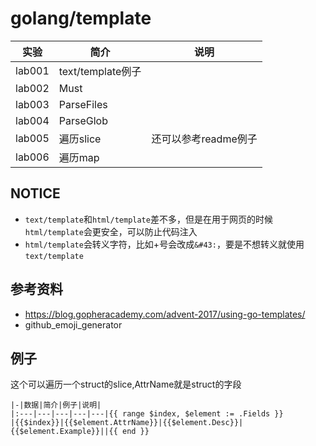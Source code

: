 # golang/template

|实验|简介|说明|
|---|---|---|
|lab001|text/template例子| |
|lab002|Must| |
|lab003|ParseFiles| |
|lab004|ParseGlob| |
|lab005|遍历slice|还可以参考readme例子|
|lab006|遍历map| |

## NOTICE
 - `text/template`和`html/template`差不多，但是在用于网页的时候`html/template`会更安全，可以防止代码注入
 - `html/template`会转义字符，比如+号会改成`&#43:`，要是不想转义就使用`text/template`


## 参考资料
 - https://blog.gopheracademy.com/advent-2017/using-go-templates/
 - github_emoji_generator

## 例子
这个可以遍历一个struct的slice,AttrName就是struct的字段
```
|-|数据|简介|例子|说明|
|:---|---|---|---|---|{{ range $index, $element := .Fields }}
|{{$index}}|{{$element.AttrName}}|{{$element.Desc}}|{{$element.Example}}||{{ end }}
```